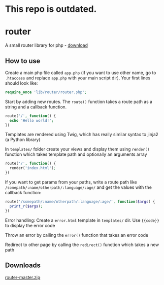 # This repo is outdated.

# router
A small router library for php - [download](#downloads)

## How to use
Create a main php file called `app.php` (if you want to use other name, go to `.htaccess` and replace `app.php` with your main script dir). Your first lines should look like:
```php
require_once 'lib/router/router.php';
```

Start by adding new routes. The `route()` function takes a route path as a string and a callback function.
```php
route('/', function() {
  echo 'Hello world!';
})
```

Templates are rendered using Twig, which has really similar syntax to jinja2 (a Python library)

In `templates/` folder create your views and display them using `render()` function which takes template path and optionally an arguments array
```php
route('/', function() {
  render('index.html');
})
```

If you want to get params from your paths, write a route path like `/somepath/:name/otherpath/:language/:age/` and get the values with the callback function:
```php
route('/somepath/:name/otherpath/:language/:age/', function($args) {
  print_r($args);
})
```

Error handling: Create a `error.html` template in `templates/` dir. Use `{{code}}` to display the error code

Throw an error by calling the `error()` function that takes an error code

Redirect to other page by calling the `redirect()` function which takes a new path 

## Downloads
[router-master.zip](https://minhaskamal.github.io/DownGit/#/home?url=https://github.com/morswin22/router)
